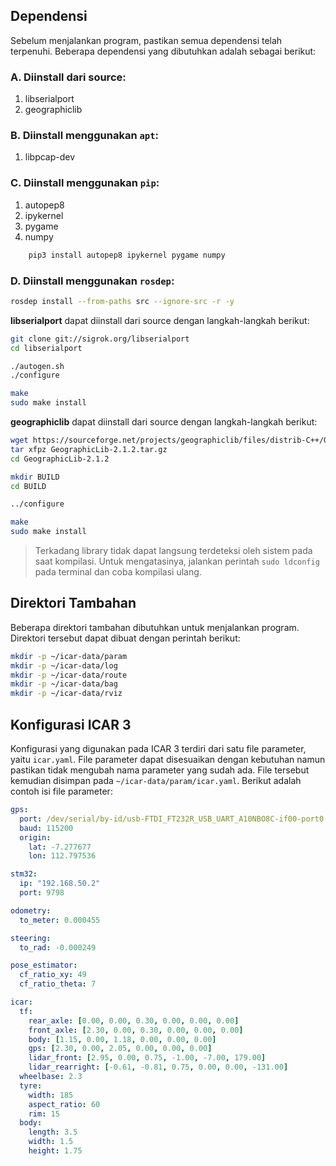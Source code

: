 ## Dependensi

Sebelum menjalankan program, pastikan semua dependensi telah terpenuhi. Beberapa dependensi yang dibutuhkan adalah sebagai berikut:

### A. Diinstall dari source:

1. libserialport
2. geographiclib

### B. Diinstall menggunakan `apt`:

1. libpcap-dev

### C. Diinstall menggunakan `pip`:

1. autopep8
2. ipykernel
3. pygame
4. numpy

```bash
    pip3 install autopep8 ipykernel pygame numpy
```

### D. Diinstall menggunakan `rosdep`:

```bash
rosdep install --from-paths src --ignore-src -r -y
```

**libserialport** dapat diinstall dari source dengan langkah-langkah berikut:

```bash
git clone git://sigrok.org/libserialport
cd libserialport

./autogen.sh
./configure

make
sudo make install
```

**geographiclib** dapat diinstall dari source dengan langkah-langkah berikut:

```bash
wget https://sourceforge.net/projects/geographiclib/files/distrib-C++/GeographicLib-2.1.2.tar.gz
tar xfpz GeographicLib-2.1.2.tar.gz
cd GeographicLib-2.1.2

mkdir BUILD
cd BUILD

../configure

make
sudo make install
```

> Terkadang library tidak dapat langsung terdeteksi oleh sistem pada saat kompilasi. Untuk mengatasinya, jalankan perintah `sudo ldconfig` pada terminal dan coba kompilasi ulang.

## Direktori Tambahan

Beberapa direktori tambahan dibutuhkan untuk menjalankan program. Direktori tersebut dapat dibuat dengan perintah berikut:

```bash
mkdir -p ~/icar-data/param
mkdir -p ~/icar-data/log
mkdir -p ~/icar-data/route
mkdir -p ~/icar-data/bag
mkdir -p ~/icar-data/rviz
```

## Konfigurasi ICAR 3

Konfigurasi yang digunakan pada ICAR 3 terdiri dari satu file parameter, yaitu `icar.yaml`. File parameter dapat disesuaikan dengan kebutuhan namun pastikan tidak mengubah nama parameter yang sudah ada. File tersebut kemudian disimpan pada `~/icar-data/param/icar.yaml`. Berikut adalah contoh isi file parameter:

```yaml
gps:
  port: /dev/serial/by-id/usb-FTDI_FT232R_USB_UART_A10NBO8C-if00-port0
  baud: 115200
  origin:
    lat: -7.277677
    lon: 112.797536

stm32:
  ip: "192.168.50.2"
  port: 9798

odometry:
  to_meter: 0.000455

steering:
  to_rad: -0.000249

pose_estimator:
  cf_ratio_xy: 49
  cf_ratio_theta: 7

icar:
  tf:
    rear_axle: [0.00, 0.00, 0.30, 0.00, 0.00, 0.00]
    front_axle: [2.30, 0.00, 0.30, 0.00, 0.00, 0.00]
    body: [1.15, 0.00, 1.18, 0.00, 0.00, 0.00]
    gps: [2.30, 0.00, 2.05, 0.00, 0.00, 0.00]
    lidar_front: [2.95, 0.00, 0.75, -1.00, -7.00, 179.00]
    lidar_rearright: [-0.61, -0.81, 0.75, 0.00, 0.00, -131.00]
  wheelbase: 2.3
  tyre:
    width: 185
    aspect_ratio: 60
    rim: 15
  body:
    length: 3.5
    width: 1.5
    height: 1.75
```
